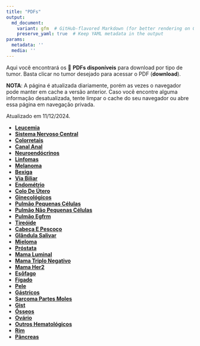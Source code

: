 ```yaml
---
title: "PDFs"
output: 
  md_document:
    variant: gfm  # GitHub-flavored Markdown (for better rendering on GitHub)
    preserve_yaml: true  # Keep YAML metadata in the output
params:
  metadata: ''
  media: ''
---
```


Aqui você encontrará os 📝 **PDFs disponíveis** para download por tipo
de tumor. Basta clicar no tumor desejado para acessar o PDF
(**download**).

**NOTA**: A página é atualizada diariamente, porém as vezes o navegador
pode manter em cache a versão anterior. Caso você encontre alguma
informação desatualizada, tente limpar o cache do seu navegador ou abre
essa página em navegação privada.

Atualizado em 11/12/2024.

- [**Leucemia**](https://coeoralmeds-e768.restdb.io/media/67593c17f63b804800087095?download=true)
- [**Sistema Nervoso
  Central**](https://coeoralmeds-e768.restdb.io/media/67593c18f63b804800087097?download=true)
- [**Colorretais**](https://coeoralmeds-e768.restdb.io/media/67593c1cf63b80480008709e?download=true)
- [**Canal
  Anal**](https://coeoralmeds-e768.restdb.io/media/67593c1df63b8048000870a0?download=true)
- [**Neuroendócrinos**](https://coeoralmeds-e768.restdb.io/media/67593c1ef63b8048000870a2?download=true)
- [**Linfomas**](https://coeoralmeds-e768.restdb.io/media/67593c1ff63b8048000870a4?download=true)
- [**Melanoma**](https://coeoralmeds-e768.restdb.io/media/67593c20f63b8048000870a5?download=true)
- [**Bexiga**](https://coeoralmeds-e768.restdb.io/media/67593c21f63b8048000870a7?download=true)
- [**Via
  Biliar**](https://coeoralmeds-e768.restdb.io/media/67593c24f63b8048000870aa?download=true)
- [**Endométrio**](https://coeoralmeds-e768.restdb.io/media/67593c25f63b8048000870ac?download=true)
- [**Colo De
  Útero**](https://coeoralmeds-e768.restdb.io/media/67593c26f63b8048000870ae?download=true)
- [**Ginecológicos**](https://coeoralmeds-e768.restdb.io/media/67593c28f63b8048000870b0?download=true)
- [**Pulmão Pequenas
  Células**](https://coeoralmeds-e768.restdb.io/media/67593c29f63b8048000870b2?download=true)
- [**Pulmão Não Pequenas
  Células**](https://coeoralmeds-e768.restdb.io/media/67593c2bf63b8048000870b4?download=true)
- [**Pulmão
  Egfrm**](https://coeoralmeds-e768.restdb.io/media/67593c2cf63b8048000870b6?download=true)
- [**Tireóide**](https://coeoralmeds-e768.restdb.io/media/67593c2ef63b8048000870b9?download=true)
- [**Cabeça E
  Pescoço**](https://coeoralmeds-e768.restdb.io/media/67593c2ff63b8048000870bb?download=true)
- [**Glândula
  Salivar**](https://coeoralmeds-e768.restdb.io/media/67593c30f63b8048000870c0?download=true)
- [**Mieloma**](https://coeoralmeds-e768.restdb.io/media/67593c31f63b8048000870c2?download=true)
- [**Próstata**](https://coeoralmeds-e768.restdb.io/media/67593c32f63b8048000870c4?download=true)
- [**Mama
  Luminal**](https://coeoralmeds-e768.restdb.io/media/67593c36f63b8048000870c9?download=true)
- [**Mama Triplo
  Negativo**](https://coeoralmeds-e768.restdb.io/media/67593c37f63b8048000870cb?download=true)
- [**Mama
  Her2**](https://coeoralmeds-e768.restdb.io/media/67593c38f63b8048000870cd?download=true)
- [**Esôfago**](https://coeoralmeds-e768.restdb.io/media/67593c39f63b8048000870cf?download=true)
- [**Fígado**](https://coeoralmeds-e768.restdb.io/media/67593c3bf63b8048000870d0?download=true)
- [**Pele**](https://coeoralmeds-e768.restdb.io/media/67593c3cf63b8048000870d2?download=true)
- [**Gástricos**](https://coeoralmeds-e768.restdb.io/media/67593c3df63b8048000870d4?download=true)
- [**Sarcoma Partes
  Moles**](https://coeoralmeds-e768.restdb.io/media/67593c3ef63b8048000870d6?download=true)
- [**Gist**](https://coeoralmeds-e768.restdb.io/media/67593c3ff63b8048000870d8?download=true)
- [**Ósseos**](https://coeoralmeds-e768.restdb.io/media/67593c40f63b8048000870da?download=true)
- [**Ovário**](https://coeoralmeds-e768.restdb.io/media/67593c43f63b8048000870dd?download=true)
- [**Outros
  Hematológicos**](https://coeoralmeds-e768.restdb.io/media/67593c44f63b8048000870df?download=true)
- [**Rim**](https://coeoralmeds-e768.restdb.io/media/67593c45f63b8048000870e1?download=true)
- [**Pâncreas**](https://coeoralmeds-e768.restdb.io/media/67593c46f63b8048000870e3?download=true)
